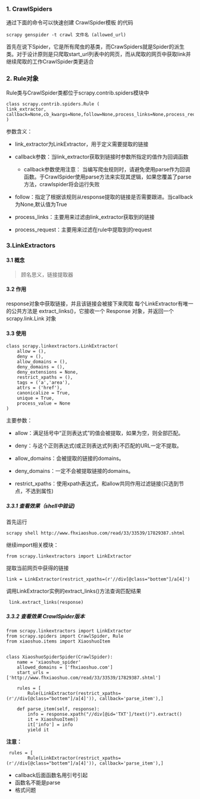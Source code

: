 ### 1. CrawlSpiders
通过下面的命令可以快速创建 CrawlSpider模板 的代码
```
scrapy genspider -t crawl 文件名 (allowed_url)
```
首先在说下Spider，它是所有爬虫的基类，而CrawSpiders就是Spider的派生类。对于设计原则是只爬取start_url列表中的网页，而从爬取的网页中获取link并继续爬取的工作CrawlSpider类更适合
### 2. Rule对象
Rule类与CrawlSpider类都位于scrapy.contrib.spiders模块中

```
class scrapy.contrib.spiders.Rule (  
link_extractor, callback=None,cb_kwargs=None,follow=None,process_links=None,process_request=None ) 
```
参数含义：
- link_extractor为LinkExtractor，用于定义需要提取的链接
- callback参数：当link_extractor获取到链接时参数所指定的值作为回调函数
    - callback参数使用注意：
    当编写爬虫规则时，请避免使用parse作为回调函数。于CrawlSpider使用parse方法来实现其逻辑，如果您覆盖了parse方法，crawlspider将会运行失败

- follow：指定了根据该规则从response提取的链接是否需要跟进。当callback为None,默认值为True

- process_links：主要用来过滤由link_extractor获取到的链接
- process_request：主要用来过滤在rule中提取到的request

### 3.LinkExtractors
#### 3.1 概念
> 顾名思义，链接提取器
#### 3.2 作用
response对象中获取链接，并且该链接会被接下来爬取
每个LinkExtractor有唯一的公共方法是 extract_links()，它接收一个 Response 对象，并返回一个 scrapy.link.Link 对象
#### 3.3 使用
```
class scrapy.linkextractors.LinkExtractor(
    allow = (),
    deny = (),
    allow_domains = (),
    deny_domains = (),
    deny_extensions = None,
    restrict_xpaths = (),
    tags = ('a','area'),
    attrs = ('href'),
    canonicalize = True,
    unique = True,
    process_value = None
)
```
主要参数：

- allow：满足括号中“正则表达式”的值会被提取，如果为空，则全部匹配。

- deny：与这个正则表达式(或正则表达式列表)不匹配的URL一定不提取。

- allow_domains：会被提取的链接的domains。

- deny_domains：一定不会被提取链接的domains。

- restrict_xpaths：使用xpath表达式，和allow共同作用过滤链接(只选到节点，不选到属性)


##### 3.3.1 查看效果（shell中验证)
首先运行
```
scrapy shell http://www.fhxiaoshuo.com/read/33/33539/17829387.shtml 
```

继续import相关模块：
```
from scrapy.linkextractors import LinkExtractor
```
提取当前网页中获得的链接
```
link = LinkExtractor(restrict_xpaths=(r'//div[@class="bottem"]/a[4]')
```
调用LinkExtractor实例的extract_links()方法查询匹配结果
```
 link.extract_links(response)
```

##### 3.3.2 查看效果 CrawlSpider版本
```
from scrapy.linkextractors import LinkExtractor
from scrapy.spiders import CrawlSpider, Rule
from xiaoshuo.items import XiaoshuoItem


class XiaoshuoSpiderSpider(CrawlSpider):
    name = 'xiaoshuo_spider'
    allowed_domains = ['fhxiaoshuo.com']
    start_urls = ['http://www.fhxiaoshuo.com/read/33/33539/17829387.shtml']

    rules = [
        Rule(LinkExtractor(restrict_xpaths=(r'//div[@class="bottem"]/a[4]')), callback='parse_item'),]

    def parse_item(self, response):
        info = response.xpath("//div[@id='TXT']/text()").extract()
        it = XiaoshuoItem()
        it['info'] = info
        yield it

```
**注意：**
```
 rules = [
        Rule(LinkExtractor(restrict_xpaths=(r'//div[@class="bottem"]/a[4]')), callback='parse_item'),]
```
- callback后面函数名用引号引起
- 函数名不能是parse
- 格式问题